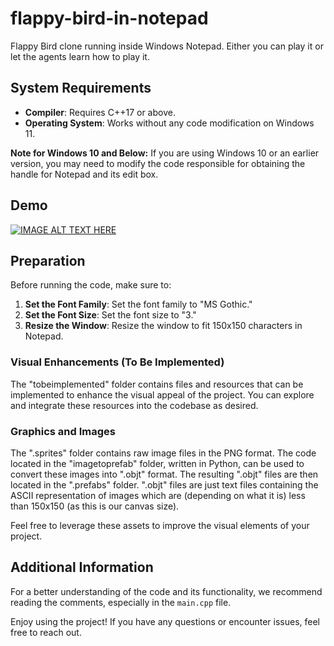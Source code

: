 # flappy-bird-in-notepad

Flappy Bird clone running inside Windows Notepad. Either you can play it or let the agents learn how to play it.

## System Requirements

- **Compiler**: Requires C++17 or above.
- **Operating System**: Works without any code modification on Windows 11.

**Note for Windows 10 and Below:**
If you are using Windows 10 or an earlier version, you may need to modify the code responsible for obtaining the handle for Notepad and its edit box.

## Demo

[![IMAGE ALT TEXT HERE](https://img.youtube.com/vi/DCfDiIQDK9o/0.jpg)](https://www.youtube.com/watch?v=DCfDiIQDK9o)

## Preparation

Before running the code, make sure to:

1. **Set the Font Family**: Set the font family to "MS Gothic."
2. **Set the Font Size**: Set the font size to "3."
3. **Resize the Window**: Resize the window to fit 150x150 characters in Notepad.

### Visual Enhancements (To Be Implemented)
The "tobeimplemented" folder contains files and resources that can be implemented to enhance the visual appeal of the project. You can explore and integrate these resources into the codebase as desired.

### Graphics and Images
The ".sprites" folder contains raw image files in the PNG format. The code located in the "imagetoprefab" folder, written in Python, can be used to convert these images into ".objt" format. The resulting ".objt" files are then located in the ".prefabs" folder. ".objt" files are just text files containing the ASCII representation of images which are (depending on what it is) less than 150x150 (as this is our canvas size).

Feel free to leverage these assets to improve the visual elements of your project.

## Additional Information

For a better understanding of the code and its functionality, we recommend reading the comments, especially in the `main.cpp` file.

Enjoy using the project! If you have any questions or encounter issues, feel free to reach out.
